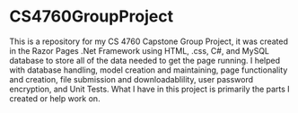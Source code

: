 # CS4760GroupProject
This is a repository for my CS 4760 Capstone Group Project, it was created in the Razor Pages .Net Framework using HTML, .css, C#, and MySQL database to store all of the data needed to get the page running. I helped with database handling, model creation and maintaining, page functionality and creation, file submission and downloadablility, user password encryption, and Unit Tests. What I have in this project is primarily the parts I created or help work on. 
